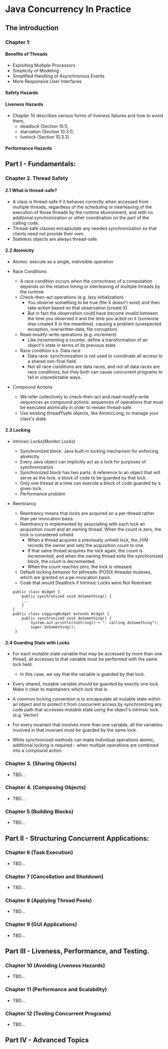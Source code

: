 # Java Concurrency In Practice 
## The introduction 
### Chapter 1:
#### Benefits of Threads
* Exploiting Multiple Processors
* Simplicity of Modeling
* Simplified Handling of Asynchronous Events
* More Responsive User Interfaces

#### Safety Hazards
#### Liveness Hazards
* Chapter 10 describes various forms of liveness failures and how to avoid them, 
	* deadlock (Section 10.1), 
	* starvation (Section 10.3.1), 
	* livelock (Section 10.3.3). 
#### Performance Hazards
## Part I - Fundamentals: 
### Chapter 2. Thread Safety
#### 2.1 What is thread-safe?
* A class is thread-safe if it behaves correctly when accessed from multiple threads, regardless of the scheduling or interleaving of the execution of those threads by the runtime ebvironment, and with no additional synchronization or other coordination on the part of the calling code.
* Thread-safe classes encapsulate any needed synchronization so that clients need not provide their own.
* Stateless objects are always thread-safe.
#### 2.2 Atomicity
* Atomic: execute as a single, indivisible operation
* Race Conditions
    * A race condition occurs when the correctness of a computation depends on the relative timing or interleaving of multiple threads by the runtime
    * Check-then-act operations (e.g. lazy initialization)
        * You observe something to be true (file X doesn't exist) and then take action based on that observation (create X)
        * But in fact the observation could have become invalid between the time you observed it and the time you acted on it (someone else created X in the meantime), causing a problem (unexpected exception, overwritten data, file corruption).
    * Read-modify-write operations (e.g. increment)
        * Like incrementing a counter, define a transformation of an object's state in terms of its previous state.    
    * Race condition v.s. Data race
        * Data race: synchronization is not used to coordinate all access to a shared non-final field.
        * Not all race conditions are data races, and not all data races are race conditions, but they both can cause concurrent programs to fail in unpredictable ways.

* Compound Actions
    * We refer collectively to check-then-act and read-modify-write sequences as compound actions: sequences of operations that must be executed atomically in order to remain thread-safe.
    * Use existing threadͲsafe objects, like AtomicLong, to manage your class's state.        
        
#### 2.3 Locking
* Intrinsic Locks(Monitor Locks)
    * Synchronized block: Java built-in locking mechanism for enforcing atomicity.
    * Every Java object can implicitly act as a lock for purposes of synchronization.
    * Synchronized block has two parts: A reference to an object that will serve as the lock. a block of code to be guarded by that lock.
    * Only one thread at a time can execute a block of code guarded by a given lock.
    * Performance problem
    
* Reentrancy
    * Reentrancy means that locks are acquired on a per-thread rather than per-invocation basis.
    * Reentrancy is implemented by associating with each lock an acquisition count and an owning thread. When the count is zero, the lock is considered unheld.
        * When a thread acquires a previously unheld lock, the JVM records the owner and sets the acquisition count to one. 
        * If that same thread acquires the lock again, the count is incremented, and when the owning thread exits the synchronized block, the count is decremented. 
        * When the count reaches zero, the lock is released.
    * Default locking behavior for pthreads (POSIX threads) mutexes, which are granted on a pe-invocation basis.
    * Code that would Deadlock if Intrinsic Locks were Not Reentrant
    ```
    public class Widget {
        public synchronized void doSomething() {
        ...
        }
    }
    public class LoggingWidget extends Widget {
        public synchronized void doSomething() {
            System.out.println(toString() + ": calling doSomething");
            super.doSomething();
     }

    ```
#### 2.4 Guarding State with Locks
* For each mutable state variable that may be accessed by more than one thread, all accesses to that variable must be performed with the same lock held. 
    * In this case, we say that the variable is guarded by that lock.

* Every shared, mutable variable should be guarded by exactly one lock. Make it clear to maintainers which lock that is.
* A common locking convention is to encapsulate all mutable state within an object and to protect it from concurrent access by synchronizing any code path that accesses mutable state using the object's intrinsic lock. (e.g. Vector)
* For every invariant that involves more than one variable, all the variables involved in that invariant must be guarded by the same lock.
* While synchronized methods can make individual operations atomic, additional locking is required - when multiple operations are combined into a compound action.

### Chapter 3. (Sharing Objects)
* TBD...
### Chapter 4. (Composing Objects)
* TBD...
### Chapter 5 (Building Blocks)
* TBD...
## Part II - Structuring Concurrent Applications:
### Chapter 6 (Task Execution)
* TBD...
### Chapter 7 (Cancellation and Shutdown)
* TBD... 
### Chapter 8 (Applying Thread Pools)
* TBD...
### Chapter 9 (GUI Applications)
* TBD... 

## Part III - Liveness, Performance, and Testing. 
### Chapter 10 (Avoiding Liveness Hazards)
* TBD...
### Chapter 11 (Performance and Scalability)
* TBD...
### Chapter 12 (Testing Concurrent Programs)
* TBD...

## Part IV - Advanced Topics 

 
